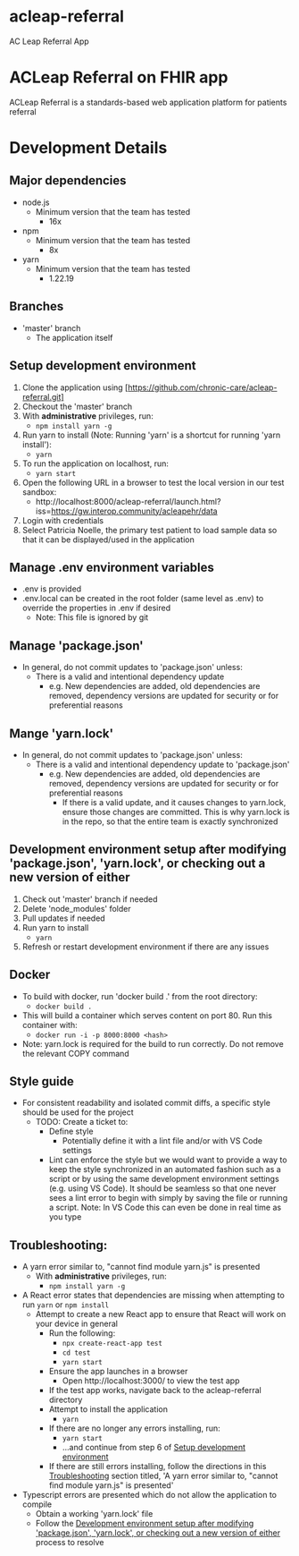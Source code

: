 # acleap-referral
AC Leap Referral App

# ACLeap Referral on FHIR app
ACLeap Referral is a standards-based web application platform for patients referral


# Development Details

## Major dependencies
* node.js
  * Minimum version that the team has tested
    * 16x
* npm
  * Minimum version that the team has tested
    * 8x
* yarn
  * Minimum version that the team has tested
    * 1.22.19

## Branches
* 'master' branch
  * The application itself

## Setup development environment
1. Clone the application using [https://github.com/chronic-care/acleap-referral.git]
2. Checkout the 'master' branch
3. With __administrative__ privileges, run:
    * `npm install yarn -g`
4. Run yarn to install (Note: Running 'yarn' is a shortcut for running 'yarn install'):
    * `yarn`
5. To run the application on localhost, run:
    * `yarn start`
6. Open the following URL in a browser to test the local version in our test sandbox:
    * http://localhost:8000/acleap-referral/launch.html?iss=https://gw.interop.community/acleapehr/data
7. Login with credentials
8. Select Patricia Noelle, the primary test patient to load sample data so that it can be displayed/used in the application

## Manage .env environment variables
* .env is provided
* .env.local can be created in the root folder (same level as .env) to override the properties in .env if desired
  * Note: This file is ignored by git

## Manage 'package.json'
* In general, do not commit updates to 'package.json' unless:
    * There is a valid and intentional dependency update
      * e.g. New dependencies are added, old dependencies are removed, dependency versions are updated for security or for preferential reasons

## Mange 'yarn.lock'
* In general, do not commit updates to 'package.json' unless:
    * There is a valid and intentional dependency update to 'package.json'
        * e.g. New dependencies are added, old dependencies are removed, dependency versions are updated for security or for preferential reasons
           * If there is a valid update, and it causes changes to yarn.lock, ensure those changes are committed. This is why yarn.lock is in the repo, so that the entire team is exactly synchronized

## Development environment setup after modifying 'package.json', 'yarn.lock', or checking out a new version of either
1. Check out 'master' branch if needed
2. Delete 'node_modules' folder
3. Pull updates if needed
4. Run yarn to install
    * `yarn`
5. Refresh or restart development environment if there are any issues

## Docker
* To build with docker, run 'docker build .' from the root directory:
  * `docker build .`
* This will build a container which serves content on port 80. Run this container with:
  * `docker run -i -p 8000:8000 <hash>`
* Note: yarn.lock is required for the build to run correctly. Do not remove the relevant COPY command

## Style guide
* For consistent readability and isolated commit diffs, a specific style should be used for the project
  * TODO: Create a ticket to:
    * Define style
      * Potentially define it with a lint file and/or with VS Code settings
    * Lint can enforce the style but we would want to provide a way to keep the style synchronized in an automated fashion such as a script or by using the same development environment settings (e.g. using VS Code). It should be seamless so that one never sees a lint error to begin with simply by saving the file or running a script. Note: In VS Code this can even be done in real time as you type

## Troubleshooting:
* A yarn error similar to, "cannot find module yarn.js" is presented
  * With __administrative__ privileges, run:
    * `npm install yarn -g`
* A React error states that dependencies are missing when attempting to run `yarn` or `npm install`
  * Attempt to create a new React app to ensure that React will work on your device in general
    * Run the following:
      * `npx create-react-app test`
      * `cd test`
      * `yarn start`
    * Ensure the app launches in a browser
      * Open http://localhost:3000/ to view the test app
    * If the test app works, navigate back to the acleap-referral directory
    * Attempt to install the application
      * `yarn`
    * If there are no longer any errors installing, run:
      * `yarn start`
      * ...and continue from step 6 of [Setup development environment](#setup-development-environment)
    * If there are still errors installing, follow the directions in this [Troubleshooting](#troubleshooting) section titled, 'A yarn error similar to, "cannot find module yarn.js" is presented'
* Typescript errors are presented which do not allow the application to compile
  * Obtain a working 'yarn.lock' file
  * Follow the [Development environment setup after modifying 'package.json', 'yarn.lock', or checking out a new version of either](#development-environment-setup-after-modifying-packagejson-yarnlock-or-checking-out-a-new-version-of-either) process to resolve

